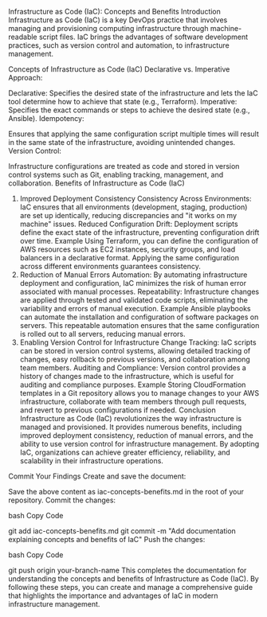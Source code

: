 Infrastructure as Code (IaC): Concepts and Benefits
Introduction
Infrastructure as Code (IaC) is a key DevOps practice that involves managing and provisioning computing infrastructure through machine-readable script files. IaC brings the advantages of software development practices, such as version control and automation, to infrastructure management.

Concepts of Infrastructure as Code (IaC)
Declarative vs. Imperative Approach:

Declarative: Specifies the desired state of the infrastructure and lets the IaC tool determine how to achieve that state (e.g., Terraform).
Imperative: Specifies the exact commands or steps to achieve the desired state (e.g., Ansible).
Idempotency:

Ensures that applying the same configuration script multiple times will result in the same state of the infrastructure, avoiding unintended changes.
Version Control:

Infrastructure configurations are treated as code and stored in version control systems such as Git, enabling tracking, management, and collaboration.
Benefits of Infrastructure as Code (IaC)
1. Improved Deployment Consistency
Consistency Across Environments:
IaC ensures that all environments (development, staging, production) are set up identically, reducing discrepancies and "it works on my machine" issues.
Reduced Configuration Drift:
Deployment scripts define the exact state of the infrastructure, preventing configuration drift over time.
Example
Using Terraform, you can define the configuration of AWS resources such as EC2 instances, security groups, and load balancers in a declarative format. Applying the same configuration across different environments guarantees consistency.
2. Reduction of Manual Errors
Automation:
By automating infrastructure deployment and configuration, IaC minimizes the risk of human error associated with manual processes.
Repeatability:
Infrastructure changes are applied through tested and validated code scripts, eliminating the variability and errors of manual execution.
Example
Ansible playbooks can automate the installation and configuration of software packages on servers. This repeatable automation ensures that the same configuration is rolled out to all servers, reducing manual errors.
3. Enabling Version Control for Infrastructure
Change Tracking:
IaC scripts can be stored in version control systems, allowing detailed tracking of changes, easy rollback to previous versions, and collaboration among team members.
Auditing and Compliance:
Version control provides a history of changes made to the infrastructure, which is useful for auditing and compliance purposes.
Example
Storing CloudFormation templates in a Git repository allows you to manage changes to your AWS infrastructure, collaborate with team members through pull requests, and revert to previous configurations if needed.
Conclusion
Infrastructure as Code (IaC) revolutionizes the way infrastructure is managed and provisioned. It provides numerous benefits, including improved deployment consistency, reduction of manual errors, and the ability to use version control for infrastructure management. By adopting IaC, organizations can achieve greater efficiency, reliability, and scalability in their infrastructure operations.

Commit Your Findings
Create and save the document:

Save the above content as iac-concepts-benefits.md in the root of your repository.
Commit the changes:

bash
Copy Code


git add iac-concepts-benefits.md
git commit -m "Add documentation explaining concepts and benefits of IaC"
Push the changes:

bash
Copy Code


git push origin your-branch-name
This completes the documentation for understanding the concepts and benefits of Infrastructure as Code (IaC). By following these steps, you can create and manage a comprehensive guide that highlights the importance and advantages of IaC in modern infrastructure management.



